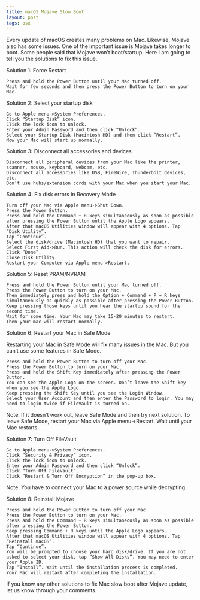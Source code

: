 ```yaml
---
title: macOS Mojave Slow Boot
layout: post
tags: osx
---
```


Every update of macOS creates many problems on Mac. Likewise, Mojave also has some issues. One of the important issue is Mojave takes longer to boot. Some people said that Mojave won’t boot/startup. Here I am going to tell you the solutions to fix this issue.

Solution 1: Force Restart

    Press and hold the Power Button until your Mac turned off.
    Wait for few seconds and then press the Power Button to turn on your Mac.

Solution 2: Select your startup disk

    Go to Apple menu->System Preferences.
    Click “Startup Disk” icon.
    Click the lock icon to unlock.
    Enter your Admin Password and then click “Unlock”.
    Select your Startup Disk (Macintosh HD) and then click “Restart”.
    Now your Mac will start up normally.

Solution 3: Disconnect all accessories and devices

    Disconnect all peripheral devices from your Mac like the printer, scanner, mouse, keyboard, webcam, etc.
    Disconnect all accessories like USB, FireWire, Thunderbolt devices, etc.
    Don’t use hubs/extension cords with your Mac when you start your Mac.

Solution 4: Fix disk errors in Recovery Mode

    Turn off your Mac via Apple menu->Shut Down.
    Press the Power Button.
    Press and hold the Command + R keys simultaneously as soon as possible after pressing the Power Button until the Apple Logo appears.
    After that macOS Utilities window will appear with 4 options. Tap “Disk Utility”.
    Tap “Continue”.
    Select the disk/drive (Macintosh HD) that you want to repair.
    Select First Aid->Run. This action will check the disk for errors.
    Click “Done”.
    Close Disk Utility.
    Restart your Computer via Apple menu->Restart.

Solution 5: Reset PRAM/NVRAM

    Press and hold the Power Button until your Mac turned off.
    Press the Power Button to turn on your Mac.
    Then immediately press and hold the Option + Command + P + R keys simultaneously as quickly as possible after pressing the Power Button.
    Keep pressing those keys until you hear the startup sound for the second time.
    Wait for some time. Your Mac may take 15-20 minutes to restart.
    Then your mac will restart normally.

Solution 6: Restart your Mac in Safe Mode

Restarting your Mac in Safe Mode will fix many issues in the Mac. But you can’t use some features in Safe Mode.

    Press and hold the Power Button to turn off your Mac.
    Press the Power Button to turn on your Mac.
    Press and hold the Shift Key immediately after pressing the Power Button.
    You can see the Apple Logo on the screen. Don’t leave the Shift key when you see the Apple Logo.
    Keep pressing the Shift Key until you see the Login Window.
    Select your User Account and then enter the Password to login. You may need to login twice if FileVault is turned on.

Note: If it doesn’t work out, leave Safe Mode and then try next solution. To leave Safe Mode, restart your Mac via Apple menu->Restart. Wait until your Mac restarts.

Solution 7: Turn Off FileVault

    Go to Apple menu->System Preferences.
    Click “Security & Privacy” icon.
    Click the lock icon to unlock.
    Enter your Admin Password and then click “Unlock”.
    Click “Turn Off FileVault”.
    Click “Restart & Turn Off Encryption” in the pop-up box.

Note: You have to connect your Mac to a power source while decrypting.

Solution 8: Reinstall Mojave

    Press and hold the Power Button to turn off your Mac.
    Press the Power Button to turn on your Mac.
    Press and hold the Command + R keys simultaneously as soon as possible after pressing the Power Button.
    Keep pressing Command + R keys until the Apple Logo appears.
    After that macOS Utilities window will appear with 4 options. Tap “Reinstall macOS”.
    Tap “Continue”.
    You will be prompted to choose your hard disk/drive. If you are not asked to select your disk, tap “Show All Disks”. You may need to enter your Apple ID.
    Tap “Install”. Wait until the installation process is completed.
    Your Mac will restart after completing the installation.

If you know any other solutions to fix Mac slow boot after Mojave update, let us know through your comments.

